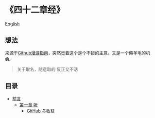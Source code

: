 # 《四十二章经》
[English](https://github.com/Jiangruoye/Forty-two-Chapters/blob/main/readme_en.md)
## 想法
来源于[Github漫游指南](https://github.com/phodal/github)，突然觉着这个是个不错的主意。又是一个薅羊毛的机会。
> 关于取名，随意取的 反正又不活
## 目录
*   [前言](#前言)
    *   [第一章 听]()
        *   [GitHub 与收获]()
